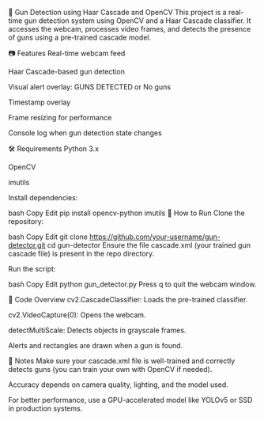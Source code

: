 📌 Gun Detection using Haar Cascade and OpenCV
This project is a real-time gun detection system using OpenCV and a Haar Cascade classifier. It accesses the webcam, processes video frames, and detects the presence of guns using a pre-trained cascade model.

📷 Features
Real-time webcam feed

Haar Cascade-based gun detection

Visual alert overlay: GUNS DETECTED or No guns

Timestamp overlay

Frame resizing for performance

Console log when gun detection state changes

🛠️ Requirements
Python 3.x

OpenCV

imutils

Install dependencies:

bash
Copy
Edit
pip install opencv-python imutils
🚀 How to Run
Clone the repository:

bash
Copy
Edit
git clone https://github.com/your-username/gun-detector.git
cd gun-detector
Ensure the file cascade.xml (your trained gun cascade file) is present in the repo directory.

Run the script:

bash
Copy
Edit
python gun_detector.py
Press q to quit the webcam window.

🧠 Code Overview
cv2.CascadeClassifier: Loads the pre-trained classifier.

cv2.VideoCapture(0): Opens the webcam.

detectMultiScale: Detects objects in grayscale frames.

Alerts and rectangles are drawn when a gun is found.

📝 Notes
Make sure your cascade.xml file is well-trained and correctly detects guns (you can train your own with OpenCV if needed).

Accuracy depends on camera quality, lighting, and the model used.

For better performance, use a GPU-accelerated model like YOLOv5 or SSD in production systems.

